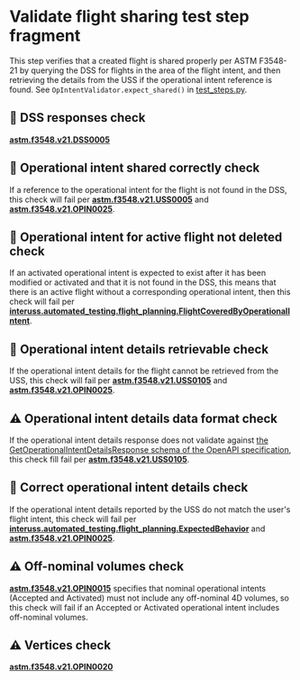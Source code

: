 # Validate flight sharing test step fragment

This step verifies that a created flight is shared properly per ASTM F3548-21 by querying the DSS for flights in the area of the flight intent, and then retrieving the details from the USS if the operational intent reference is found.  See `OpIntentValidator.expect_shared()` in [test_steps.py](test_steps.py).

## 🛑 DSS responses check

**[astm.f3548.v21.DSS0005](../../../requirements/astm/f3548/v21.md)**

## 🛑 Operational intent shared correctly check

If a reference to the operational intent for the flight is not found in the DSS, this check will fail per **[astm.f3548.v21.USS0005](../../../requirements/astm/f3548/v21.md)** and **[astm.f3548.v21.OPIN0025](../../../requirements/astm/f3548/v21.md)**.

## 🛑 Operational intent for active flight not deleted check

If an activated operational intent is expected to exist after it has been modified or activated and that it is not found
in the DSS, this means that there is an active flight without a corresponding operational intent, then this check will
fail per **[interuss.automated_testing.flight_planning.FlightCoveredByOperationalIntent](../../../requirements/interuss/automated_testing/flight_planning.md)**.

## 🛑 Operational intent details retrievable check

If the operational intent details for the flight cannot be retrieved from the USS, this check will fail per **[astm.f3548.v21.USS0105](../../../requirements/astm/f3548/v21.md)** and **[astm.f3548.v21.OPIN0025](../../../requirements/astm/f3548/v21.md)**.

## ⚠️ Operational intent details data format check

If the operational intent details response does not validate against [the GetOperationalIntentDetailsResponse schema of the OpenAPI specification](https://github.com/astm-utm/Protocol/blob/v1.0.0/utm.yaml#L1120), this check fill fail per **[astm.f3548.v21.USS0105](../../../requirements/astm/f3548/v21.md)**.

## 🛑 Correct operational intent details check

If the operational intent details reported by the USS do not match the user's flight intent, this check will fail per **[interuss.automated_testing.flight_planning.ExpectedBehavior](../../../requirements/interuss/automated_testing/flight_planning.md)** and **[astm.f3548.v21.OPIN0025](../../../requirements/astm/f3548/v21.md)**.

## ⚠️ Off-nominal volumes check

**[astm.f3548.v21.OPIN0015](../../../requirements/astm/f3548/v21.md)** specifies that nominal operational intents (Accepted and Activated) must not include any off-nominal 4D volumes, so this check will fail if an Accepted or Activated operational intent includes off-nominal volumes.

## ⚠️ Vertices check

**[astm.f3548.v21.OPIN0020](../../../requirements/astm/f3548/v21.md)**
